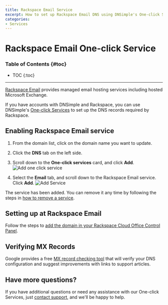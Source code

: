 ```yaml
---
title: Rackspace Email Service
excerpt: How to set up Rackspace Email DNS using DNSimple's One-click Service.
categories:
- Services
---
```


# Rackspace Email One-click Service

### Table of Contents {#toc}

* TOC
{:toc}

---

[Rackspace Email](http://www.rackspace.com/email-hosting) provides managed email hosting services including hosted Microsoft Exchange.

If you have accounts with DNSimple and Rackspace, you can use DNSimple's [One-click Services](/categories/services/) to set up the DNS records required by Rackspace.


## Enabling Rackspace Email service

1. From the domain list, click on the domain name you want to update.
1. Click the **DNS** tab on the left side.
1. Scroll down to the **One-click services** card, and click **Add**.
    ![Add one click service](/files/one-click-services.png)

1. Select the **Email** tab, and scroll down to the Rackspace Email service. Click **Add**.
    ![Add Service](/files/services-rackspace-email.png)

The service has been added. You can remove it any time by following the steps in [how to remove a service](/articles/services/#removing-services).

## Setting up at Rackspace Email

Follow the steps to [add the domain in your Rackspace Cloud Office Control Panel](https://docs.rackspace.com/support/how-to/add-domains-with-the-cloud-office-control-panel/).

## Verifying MX Records

Google provides a free [MX record checking tool](https://toolbox.googleapps.com/apps/checkmx) that will verify your DNS configuration and suggest improvements with links to support articles.

## Have more questions?

If you have additional questions or need any assistance with our One-click Services, just [contact support](https://dnsimple.com/feedback), and we'll be happy to help.
